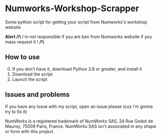 # Numworks-Workshop-Scrapper

Some python script for getting your script from Numworks's workshop website

**Alert /!\\** i'm not responsible if you are ban from Numworks website if you mass request it ! **/!\\**

## How to use

0. If you don't have it, download Python 3.8 or greater, and install it
1. Download the script
2. Launch the script

## Issues and problems

If you have any issue with my script, open an issue please (cuz i'm gonna try to fix it)

NumWorks is a registered trademark of NumWorks SAS, 24 Rue Godot de Mauroy, 75009 Paris, France.
NumWorks SAS isn't associated in any shape or form with this project.
